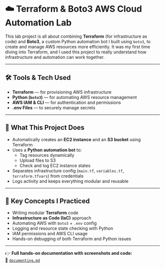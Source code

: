 # ☁️ Terraform & Boto3 AWS Cloud Automation Lab

This lab project is all about combining **Terraform** (for infrastructure as code) and **Boto3**, a custom Python automation bot I built using `boto3`, to create and manage AWS resources more efficiently. It was my first time diving into Terraform, and I used this project to really understand how infrastructure and automation can work together.

---

## 🛠️ Tools & Tech Used

- **Terraform** — for provisioning AWS infrastructure
- **Python (`boto3`)** — for automating AWS resource management
- **AWS IAM & CLI** — for authentication and permissions
- **.env Files** — to securely manage secrets

---

## 🚀 What This Project Does

- Automatically creates an **EC2 instance** and an **S3 bucket** using Terraform
- Uses a **Python automation bot** to:
  - Tag resources dynamically
  - Upload files to S3
  - Check and log EC2 instance states
- Separates infrastructure config (`main.tf`, `variables.tf`, `terraform.tfvars`) from credentials
- Logs activity and keeps everything modular and reusable

---

## 🧠 Key Concepts I Practiced

- Writing modular **Terraform** code
- **Infrastructure as Code (IaC)** approach
- Automating AWS with `boto3` + `.env` config
- Logging and resource state checking with Python
- IAM permissions and AWS CLI usage
- Hands-on debugging of both Terraform and Python issues

---

👉 **Full hands-on documentation with screenshots and code:**  
📄 [`documenting.md`](https://github.com/jmcoded0/AWS-S3-Data-Breach-Detection-Response-Lab-Terraform-Boto3-/blob/main/documenting.md)

